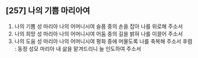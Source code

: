 ## [257] 나의 기쁨 마리아여

1) 나의 기쁨 성 마리아 나의 어머니시여 슬픔 중의 손을 잡아 나를 위로해 주소서
2) 나의 희망 성 마리아 나의 어머니시여 어둠 중의 길을 밝혀 나를 이끌어 주소서
3) 나의 도움 성 마리아 나의 어머니시여 평화 중에 머물도록 나를 축복해 주소서
후렴 : 동정 성모 마리아 내 삶을 맡겨드리니 늘 인도하여 주소서
